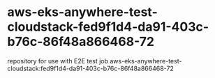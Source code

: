 # aws-eks-anywhere-test-cloudstack-fed9f1d4-da91-403c-b76c-86f48a866468-72
repository for use with E2E test job aws-eks-anywhere-test-cloudstack:fed9f1d4-da91-403c-b76c-86f48a866468-72
